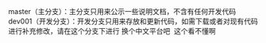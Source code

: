 master（主分支）：主分支只用来公示一些说明文档，不含有任何开发代码
dev001（开发分支）：开发分支只用来存放和更新代码，如需下载或者对现有代码进行补充修改，请在这个分支下进行
换个中文平台吧  这个看不懂啊
